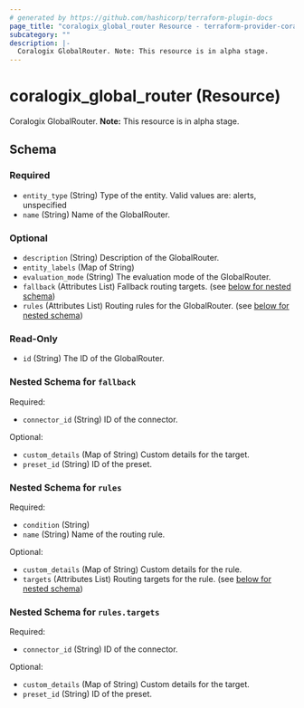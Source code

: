 ```yaml
---
# generated by https://github.com/hashicorp/terraform-plugin-docs
page_title: "coralogix_global_router Resource - terraform-provider-coralogix"
subcategory: ""
description: |-
  Coralogix GlobalRouter. Note: This resource is in alpha stage.
---
```


# coralogix_global_router (Resource)

Coralogix GlobalRouter. **Note:** This resource is in alpha stage.



<!-- schema generated by tfplugindocs -->
## Schema

### Required

- `entity_type` (String) Type of the entity. Valid values are: alerts, unspecified
- `name` (String) Name of the GlobalRouter.

### Optional

- `description` (String) Description of the GlobalRouter.
- `entity_labels` (Map of String)
- `evaluation_mode` (String) The evaluation mode of the GlobalRouter.
- `fallback` (Attributes List) Fallback routing targets. (see [below for nested schema](#nestedatt--fallback))
- `rules` (Attributes List) Routing rules for the GlobalRouter. (see [below for nested schema](#nestedatt--rules))

### Read-Only

- `id` (String) The ID of the GlobalRouter.

<a id="nestedatt--fallback"></a>
### Nested Schema for `fallback`

Required:

- `connector_id` (String) ID of the connector.

Optional:

- `custom_details` (Map of String) Custom details for the target.
- `preset_id` (String) ID of the preset.


<a id="nestedatt--rules"></a>
### Nested Schema for `rules`

Required:

- `condition` (String)
- `name` (String) Name of the routing rule.

Optional:

- `custom_details` (Map of String) Custom details for the rule.
- `targets` (Attributes List) Routing targets for the rule. (see [below for nested schema](#nestedatt--rules--targets))

<a id="nestedatt--rules--targets"></a>
### Nested Schema for `rules.targets`

Required:

- `connector_id` (String) ID of the connector.

Optional:

- `custom_details` (Map of String) Custom details for the target.
- `preset_id` (String) ID of the preset.

